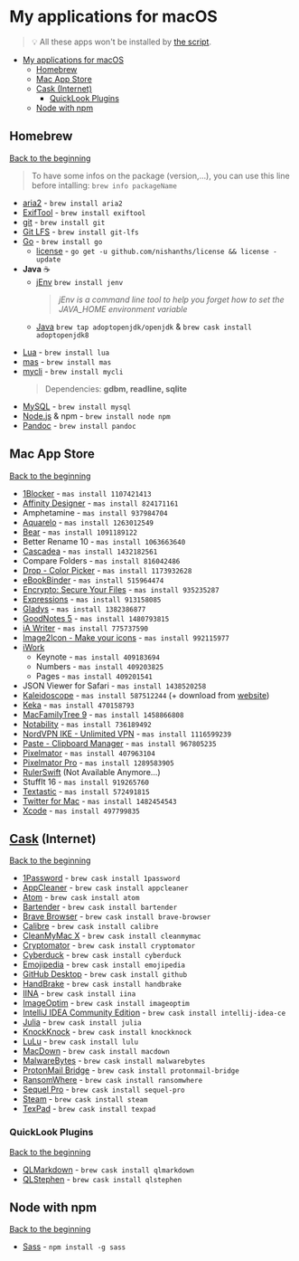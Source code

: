 # My applications for macOS
> 💡 All these apps won't be installed by [the script](../installation%20script/post_install.sh).

<!-- TOC Start -->
- [My applications for macOS](#my-applications-for-macos)
	- [Homebrew](#homebrew)
	- [Mac App Store](#mac-app-store)
	- [Cask (Internet)](#cask-internet)
		- [QuickLook Plugins](#quicklook-plugins)
	- [Node with npm](#node-with-npm)
<!-- TOC End -->

## Homebrew
[Back to the beginning](#my-applications-for-macos)

> To have some infos on the package (version,…), you can use this line before intalling:
> ```brew info packageName```

- [aria2](https://aria2.github.io) - ```brew install aria2```
- [ExifTool](http://owl.phy.queensu.ca/~phil/exiftool/) - ```brew install exiftool```
- [git](https://git-scm.com) - ```brew install git```
- [Git LFS](https://git-lfs.github.com) - ```brew install git-lfs```
- [Go](https://golang.org/) - ```brew install go```
	- [license](https://github.com/nishanths/license) - ```go get -u github.com/nishanths/license && license -update```
- **Java** ☕️
	- [jEnv](http://www.jenv.be) ```brew install jenv```
		> _jEnv is a command line tool to help you forget how to set the JAVA_HOME environment variable_
	- [Java](https://jdk.java.net/) ```brew tap adoptopenjdk/openjdk``` & ```brew cask install adoptopenjdk8```
<!-- location: /Library/Java/JavaVirtualMachines -->
- [Lua](http://www.lua.org) - ```brew install lua```
- [mas](https://github.com/mas-cli/mas) - ```brew install mas```
- [mycli](https://www.mycli.net) - ```brew install mycli```  
	> Dependencies: **gdbm, readline, sqlite**
- [MySQL](https://www.mysql.com) - ```brew install mysql```
- [Node.js](https://nodejs.org) & npm - ```brew install node npm```
- [Pandoc](http://pandoc.org) - ```brew install pandoc```

## Mac App Store
[Back to the beginning](#my-applications-for-macos)

- [1Blocker](https://1blocker.com) - ```mas install 1107421413```
- [Affinity Designer](https://affinity.serif.com/en-gb/designer/) - ```mas install 824171161```
- Amphetamine - ```mas install 937984704```
- [Aquarelo](https://www.cusaro.it/aquarelo/) - ```mas install 1263012549```
- [Bear](https://bear.app) - ```mas install 1091189122```
- Better Rename 10 - ```mas install 1063663640```
- [Cascadea](https://cascadea.app) - ```mas install 1432182561```
- Compare Folders - ```mas install 816042486```
- [Drop - Color Picker](http://dropyourcolor.com) - ```mas install 1173932628```
- [eBookBinder](https://xelaton.com/index.php?lang=en&rubrik=Applications--eBookBinder) - ```mas install 515964474```
- [Encrypto: Secure Your Files](https://macpaw.com/encrypto) - ```mas install 935235287```
- [Expressions](http://www.apptorium.com/products/expressions) - ```mas install 913158085```
- [Gladys](http://www.bru.build/gladys-for-macos) - ```mas install 1382386877```
- [GoodNotes 5](https://www.goodnotes.com) - ```mas install 1480793815```
- [iA Writer](https://ia.net/writer/) - ```mas install 775737590```
- [Image2Icon - Make your icons](http://www.img2icnsapp.com) - ```mas install 992115977```
- [iWork](https://www.apple.com/iwork/)
	- Keynote - ```mas install 409183694```
	- Numbers - ```mas install 409203825```
	- Pages - ```mas install 409201541```
- JSON Viewer for Safari - ```mas install 1438520258```
- [Kaleidoscope](https://www.kaleidoscopeapp.com) - ```mas install 587512244``` (+ download from [website](https://www.kaleidoscopeapp.com/download))
- [Keka](https://www.keka.io/en/) - ```mas install 470158793```
- [MacFamilyTree 9](https://www.syniumsoftware.com/macfamilytree) - ```mas install 1458866808```
- [Notability](https://www.gingerlabs.com) - ```mas install 736189492```
- [NordVPN IKE - Unlimited VPN](https://nordvpn.com) - ```mas install 1116599239```
- [Paste - Clipboard Manager](https://pasteapp.me) - ```mas install 967805235```
- [Pixelmator](https://www.pixelmator.com/mac/) - ```mas install 407963104```
- [Pixelmator Pro](https://www.pixelmator.com/pro/) - ```mas install 1289583905```
- [RulerSwift](http://rulerswift.softwar.io) (Not Available Anymore…)
- StuffIt 16 - ```mas install 919265760```
- [Textastic](https://www.textasticapp.com/mac.html) - ```mas install 572491815```
- [Twitter for Mac](https://www.twitter.com) - ```mas install 1482454543```
- [Xcode](https://developer.apple.com/xcode/) - ```mas install 497799835```

## [Cask](https://formulae.brew.sh) (Internet)
[Back to the beginning](#my-applications-for-macos)

- [1Password](https://1password.com/) - ```brew cask install 1password```
- [AppCleaner](https://freemacsoft.net/appcleaner/) - ```brew cask install appcleaner```
- [Atom](https://atom.io) - ```brew cask install atom```
- [Bartender](https://www.macbartender.com) - ```brew cask install bartender```
- [Brave Browser](https://brave.com/) - ```brew cask install brave-browser```
- [Calibre](https://calibre-ebook.com/) - ```brew cask install calibre```
- [CleanMyMac X](https://macpaw.com/cleanmymac) - ```brew cask install cleanmymac```
- [Cryptomator](https://cryptomator.org) - ```brew cask install cryptomator```
- [Cyberduck](https://cyberduck.io/) - ```brew cask install cyberduck```
- [Emojipedia](https://github.com/gingerbeardman/Emojipedia) - ```brew cask install emojipedia```
- [GitHub Desktop](http://desktop.github.com) - ```brew cask install github```
- [HandBrake](https://handbrake.fr/) - ```brew cask install handbrake```
- [IINA](https://lhc70000.github.io/iina/) - ```brew cask install iina```
- [ImageOptim](https://imageoptim.com/mac) - ```brew cask install imageoptim```
- [IntelliJ IDEA Community Edition](https://www.jetbrains.com/idea/) - ```brew cask install intellij-idea-ce```
- [Julia](https://julialang.org/) - ```brew cask install julia```
- [KnockKnock](https://objective-see.com/products/knockknock.html) - ```brew cask install knockknock```
- [LuLu](https://objective-see.com/products/lulu.html) - ```brew cask install lulu```
- [MacDown](http://macdown.uranusjr.com) - ```brew cask install macdown```
- [MalwareBytes](https://www.malwarebytes.com/mac/) - ```brew cask install malwarebytes```
- [ProtonMail Bridge](https://protonmail.com/bridge/) - ```brew cask install protonmail-bridge```
- [RansomWhere](https://objective-see.com/products/ransomwhere.html) - ```brew cask install ransomwhere```
- [Sequel Pro](https://sequelpro.com) - ```brew cask install sequel-pro```
- [Steam](https://store.steampowered.com/about/) - ```brew cask install steam```
- [TexPad](https://www.texpad.com/osx) - ```brew cask install texpad```

### QuickLook Plugins
[Back to the beginning](#my-applications-for-macos)

- [QLMarkdown](https://github.com/toland/qlmarkdown) - ```brew cask install qlmarkdown```
- [QLStephen](https://github.com/whomwah/qlstephen) - ```brew cask install qlstephen```

## Node with npm
[Back to the beginning](#my-applications-for-macos)

- [Sass](http://sass-lang.com) - ```npm install -g sass```